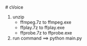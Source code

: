 #   c V o i c e 
1. unzip
   - ffmpeg.7z to ffmpeg.exe
   - ffplay.7z to ffplay.exe 
   - ffprobe.7z to ffprobe.exe
2. run command ==> python main.py

 
 
